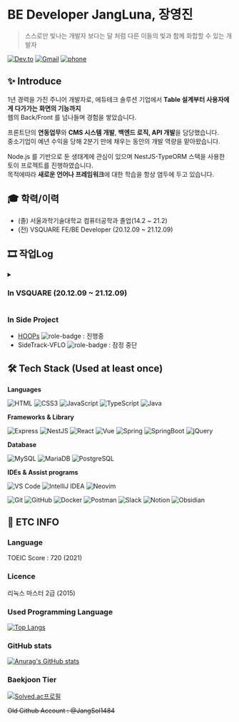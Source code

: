 # BE Developer JangLuna, 장영진

> 스스로만 빛나는 개발자 보다는 달 처럼 다른 이들의 빛과 함께 화합할 수 있는 개발자

[![Dev.to](https://img.shields.io/badge/JangLuna's%20dev.to-0A0A0A.svg?&style=for-the-badge&logo=dev.to&logoColor=white)](https://dev.to/jangluna)
[![Gmail](https://img.shields.io/badge/devmonarch0115@gmail.com-EA4335.svg?&style=for-the-badge&logo=Gmail&logoColor=white)](mailto:devmonarch0115@gmail.com)
[![phone](https://img.shields.io/badge/📱-010%207472%200453-blue?style=for-the-badge)](tel:01074720453)

## ✨ Introduce

1년 경력을 가진 주니어 개발자로, 에듀테크 솔루션 기업에서 **Table 설계부터 사용자에게 다가가는 화면의 기능까지**  
웹의 Back/Front 를 넘나들며 경험을 쌓았습니다.

프론트단의 **연동업무**와 **CMS 시스템 개발**, **백엔드 로직, API 개발**을 담당했습니다.  
중소기업이 예년 수익을 당해 2분기 만에 채우는 동안의 개발 역량을 맡아왔습니다.

Node.js 를 기반으로 둔 생태계에 관심이 있으며 NestJS-TypeORM 스택을 사용한 토이 프로젝트를 진행하였습니다.  
목적에따라 **새로운 언어나 프레임워크**에 대한 학습을 항상 염두에 두고 있습니다.

## 🎓 학력/이력

- (졸) 서울과학기술대학교 컴퓨터공학과 졸업(14.2 ~ 21.2)
- (전) VSQUARE FE/BE Developer (20.12.09 ~ 21.12.09)

## 🎞 작업Log

<details>
  <summary><h3>In VSQUARE (20.12.09 ~ 21.12.09)</h3></summary>
  <div markdown="1">
    
|IDE|Groupware|CI/CD|Version Control|
|----|----|----|----|
|IntelliJ IDEA| Slack, Zeplin, FileZilla|Zenkins|Git

#### 📜 진행 프로젝트, 업무 요약

- [**총신대학교**](http://www.chongshin.ac.kr) ![role-badge](https://img.shields.io/badge/Role-FE-red)

  - JavaScript, HTML5/CSS. 퍼블리싱 작업 및 프론트 연동
  - 백오피스 연동 (학생 조회, 증명서 출력, 기타 기존 시스템과의 마이그레이션 작업)

- [**자생한방병원**](https://jaseng.education) ![role-badge](https://img.shields.io/badge/Role-FE-red)
  - 퍼블리싱
  - 내부 이메일 발송 로직 구현
  - 내부 LMS 수료증 PDF 파일 구현
  - 유료강의 쿠폰 기능 Table 설계, SQL 구현, API 설계 및 구현, 프론트 연동.
- [**한국여성인권진흥원**](http://edu.stop.or.kr) ![role-badge](https://img.shields.io/badge/Role-FE-red)
  - 퍼블리싱
  - 메뉴 및 데이터 연동
  - 회원가입/로그인 구현
  - JavaScript 를 사용한 캐로셀 개발 및 애니메이션 구현
  - 회원가입 부터 수료증 출력 까지 플로우의 프론트 비즈니스 로직 개발 (LMS)
- [**정화예술대학교 메인페이지 및 학사정보시스템**](http://jb.ac.kr) ![role-badge](https://img.shields.io/badge/Role-FE/BE-blueviolet)
  - 메인 페이지 컨텐츠 연동
  - 내부 CMS 페이지 3rd party 라이브러리 연동 (Chart.js)
  - 내부 CMS 페이지 전반적인 데이터 연동
  - 내부 CMS 페이지 Table 설계 및 SQL 개발 (학생 상담 기능)
  - 내부 CMS 페이지 API 개발 (학생 상담 기능)
  - 전반적인 백오피스 및 메인페이지 유지보수
- [**어린이급식관리지원센터**](https://eip.ccfsm.or.kr/) ![role-badge](https://img.shields.io/badge/Role-BE-skyblue)
- [**어린이급식관리지원센터 식단관리서비스**](https://menuplan.ccfsm.or.kr/) ![role-badge](https://img.shields.io/badge/Role-BE-skyblue)
  - CMS 페이지 퍼블리싱 작업 및 프론트 연동
  - 식단표 편집기능 구현
  - 식단표, 레시피, 음식, 영양소 백엔드 로직 개발
  - 관련 기능 API 설계 및 SQL 개발
  - 식단표 작성 화면 연동 및 로직 개발
  - 식단표, 영양소 통계 Excel file export 로직 개발
  - 기타 비즈니스 로직 구현 (LMS)
  - 시스템 유지보수
- **Project Cygnus** - Spring, Mybatis / jQuery, VaniliaJS 이용한 E-commerce 솔루션
  - 회원정보 Table 설계 및 SQL 구현
  - 상품 Table 설계 및 관련 CRUD 기능 개발
  - 상품 카테고리 기능 개발
  - 상품 프리뷰 영상 플레이어 개발
  - PG사 결제모듈(이니시스) 연동
    </div>
  </details>

### In Side Project

- [HOOPs](https://hoops.janglunalab.com/) ![role-badge](https://img.shields.io/badge/Role-FE/BE-blueviolet) : 진행중
- SideTrack-VFLO ![role-badge](https://img.shields.io/badge/Role-BE-skyblue) : 잠정 중단

## 🛠 Tech Stack (Used at least once)

**Languages**

![HTML](https://img.shields.io/badge/html5-E34F26.svg?&style=for-the-badge&logo=html5&logoColor=white)
![CSS3](https://img.shields.io/badge/CSS3-1572B6.svg?&style=for-the-badge&logo=CSS3&logoColor=white)
![JavaScript](https://img.shields.io/badge/JavaScript-f7df12.svg?&style=for-the-badge&logo=JavaScript&logoColor=black)
![TypeScript](https://img.shields.io/badge/TypeScript-3178C6.svg?&style=for-the-badge&logo=TypeScript&logoColor=white)
![Java](https://img.shields.io/badge/Java-00736.svg?&style=for-the-badge&logo=Java&logoColor=white)

**Frameworks & Library**

![Express](https://img.shields.io/badge/Express-000000.svg?&style=for-the-badge&logo=Express&logoColor=white)
![NestJS](https://img.shields.io/badge/NestJS-E0234E.svg?&style=for-the-badge&logo=NestJS&logoColor=white)
![React](https://img.shields.io/badge/React-61DAFB.svg?&style=for-the-badge&logo=React&logoColor=black)
![Vue](https://img.shields.io/badge/Vue.js-4FC08D.svg?&style=for-the-badge&logo=Vue.js&logoColor=white)
![Spring](https://img.shields.io/badge/Spring-6DB33F.svg?&style=for-the-badge&logo=Spring&logoColor=white)
![SpringBoot](https://img.shields.io/badge/Spring%20Boot-6DB33F.svg?&style=for-the-badge&logo=SpringBoot&logoColor=white)
![jQuery](https://img.shields.io/badge/jQuery-0769AD.svg?&style=for-the-badge&logo=jQuery&logoColor=white)

**Database**

![MySQL](https://img.shields.io/badge/MySQL-4479A1.svg?&style=for-the-badge&logo=MySQL&logoColor=white)
![MariaDB](https://img.shields.io/badge/MariaDB-003545.svg?&style=for-the-badge&logo=MariaDB&logoColor=white)
![PostgreSQL](https://img.shields.io/badge/PostgreSQL-4169E1.svg?&style=for-the-badge&logo=PostgreSQL&logoColor=white)

**IDEs & Assist programs**

![VS Code](https://img.shields.io/badge/Visual%20Studio%20Code-007ACC.svg?&style=for-the-badge&logo=VisualStudioCode&logoColor=white)
![IntelliJ IDEA](https://img.shields.io/badge/IntelliJ%20IDEA-000000.svg?&style=for-the-badge&logo=IntelliJIDEA&logoColor=white)
![Neovim](https://img.shields.io/badge/Neovim-57A143.svg?&style=for-the-badge&logo=Neovim&logoColor=white)

![Git](https://img.shields.io/badge/Git-F05032.svg?&style=for-the-badge&logo=Git&logoColor=white)
![GitHub](https://img.shields.io/badge/GitHub-181717.svg?&style=for-the-badge&logo=GitHub&logoColor=white)
![Docker](https://img.shields.io/badge/Docker-2496ED.svg?&style=for-the-badge&logo=Docker&logoColor=white)
![Postman](https://img.shields.io/badge/Postman-FF6C37.svg?&style=for-the-badge&logo=Postman&logoColor=white)
![Slack](https://img.shields.io/badge/Slack-4A154B.svg?&style=for-the-badge&logo=Slack&logoColor=white)
![Notion](https://img.shields.io/badge/Notion-000000.svg?&style=for-the-badge&logo=Notion&logoColor=white)
![Obsidian](https://img.shields.io/badge/Obsidian-483699.svg?&style=for-the-badge&logo=Obsidian&logoColor=white)

## 🚬 ETC INFO

### Language

TOEIC Score : 720 (2021)

### Licence

리눅스 마스터 2급 (2015)

### Used Programming Language

[![Top Langs](https://github-readme-stats.vercel.app/api/top-langs/?username=jangluna&layout=compact)](https://github.com/jangluna/github-readme-stats)

### GitHub stats

[![Anurag's GitHub stats](https://github-readme-stats.vercel.app/api?username=jangluna&theme=great-gatsby&show_icons=true)](https://github.com/jangluna/github-readme-stats)

### Baekjoon Tier

[![Solved.ac프로필](http://mazassumnida.wtf/api/v2/generate_badge?boj=jangluna)](https://solved.ac/jangluna)

~~Old Github Account : @JangSol1484~~
